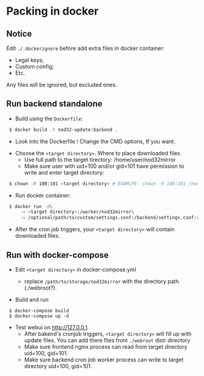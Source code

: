 
# Packing in docker

## Notice

Edit `./.dockerignore` before add extra files in docker container:
  - Legal keys;
  - Custom config;
  - Etc.

Any files will be ignored, but excluded ones.

## Run backend standalone

* Build using the `Dockerfile`:
```bash
 $ docker build -t nod32-update:backend .
```
  - Look into the Dockerfile ! Change the CMD options, tf you want.

* Choose the `<target directory>`. Where to place downloaded files.
  - Use full path to the target tirectory: /home/user/nod32mirror
  - Make sure user with uid=100 and/or gid=101
    have permission to write and enter target directory:
```bash
 $ chown -R 100:101 <target directory> # EXAMLPE: chown -R 100:101 /home/user/nod32mirror
```

* Run docker container:
```bash
 $ docker run -d\
     -v <target directory>:/worker/nod32mirror\
     -v /optional/path/to/custom/settings.conf:/backend/settings.conf:ro nod32-update:backend
```

* After the cron job triggers,
  your `<target directory>` will contain downloaded files.

## Run with docker-compose

* Edit `<target directory>` in docker-compose.yml
  - replace `/path/to/storage/nod32mirror` with the directory path (./webroot?).

* Build and run

```
 $ docker-compose build
 $ docker-compose up -d
```

* Test webui on http://127.0.0.1.
  - After bakend's cronjob triggers, `<target directory>` will fill up with update files.
    You can add there files from `./webroot` distr directory
  - Make sure frontend nginx process can read
    from target directory uid=100, gid=101.
  - Make sure backend cron job worker process can write
    to target directory uid=100, gid=101.
